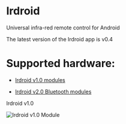 Irdroid
=======

Universal infra-red remote control for Android 

The latest version of the Irdroid app is v0.4 

Supported hardware:
===================

- [Irdroid v1.0 modules](http://www.irdroid.com/purchase)

- [Irdroid v2.0 Bluetooth modules](http://www.irdroid.com)

Irdroid v1.0

![Irdroid v1.0 Module](http://www.irdroid.com/wp-content/uploads/2012/01/Irdroid_v10.png "Irdroid v1.0")


